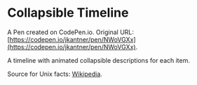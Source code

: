 # Collapsible Timeline

A Pen created on CodePen.io. Original URL: [https://codepen.io/jkantner/pen/NWoVGXx](https://codepen.io/jkantner/pen/NWoVGXx).

A timeline with animated collapsible descriptions for each item.

Source for Unix facts: [Wikipedia](https://en.wikipedia.org/wiki/Unix_time).